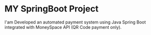 # MY SpringBoot Project 
I'am Developed an automated payment system using  Java Spring Boot integrated with MoneySpace API (QR Code payment only).
